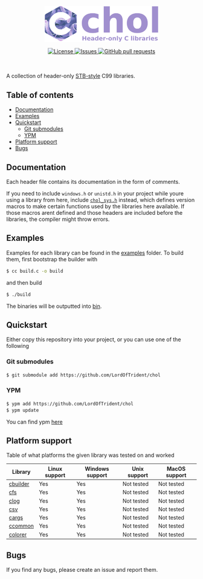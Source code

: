 <p align="center">
	<img width="300px" src="./res/logo.png">
</p>
<p align="center">
	<a href="./LICENSE">
		<img alt="License" src="https://img.shields.io/badge/license-MIT-26c374?style=for-the-badge">
	</a>
	<a href="https://github.com/LordOfTrident/chol/issues">
		<img alt="Issues" src="https://img.shields.io/github/issues/LordOfTrident/chol?style=for-the-badge&color=4f79e4">
	</a>
	<a href="https://github.com/LordOfTrident/chol/pulls">
		<img alt="GitHub pull requests" src="https://img.shields.io/github/issues-pr/LordOfTrident/chol?style=for-the-badge&color=4f79e4">
	</a>
	<br><br><br>
</p>

A collection of header-only [STB-style](https://github.com/nothings/stb) C99 libraries.

## Table of contents
* [Documentation](#documentation)
* [Examples](#examples)
* [Quickstart](#quickstart)
  * [Git submodules](#git-submodules)
  * [YPM](#ypm)
* [Platform support](#platform-support)
* [Bugs](#bugs)

## Documentation
Each header file contains its documentation in the form of comments.

If you need to include `windows.h` or `unistd.h` in your project while youre using a library from
here, include [`chol_sys.h`](./chol_sys.h) instead, which defines version macros to make certain
functions used by the libraries here available. If those macros arent defined and those headers
are included before the libraries, the compiler might throw errors.

## Examples
Examples for each library can be found in the [examples](./examples) folder.
To build them, first bootstrap the builder with
```sh
$ cc build.c -o build
```

and then build
```sh
$ ./build
```

The binaries will be outputted into [bin](./bin).

## Quickstart
Either copy this repository into your project, or you can use one of the following

### Git submodules
```sh
$ git submodule add https://github.com/LordOfTrident/chol
```

### YPM
```sh
$ ypm add https://github.com/LordOfTrident/chol
$ ypm update
```

You can find ypm [here](https://github.com/yeti0904/ypm)

## Platform support
Table of what platforms the given library was tested on and worked

| Library                   | Linux support | Windows support | Unix support | MacOS support |
|---------------------------|---------------|-----------------|--------------|---------------|
| [cbuilder](./cbuilder.h)  | Yes           | Yes             | Not tested   | Not tested    |
| [cfs](./cfs.h)            | Yes           | Yes             | Not tested   | Not tested    |
| [clog](./clog.h)          | Yes           | Yes             | Not tested   | Not tested    |
| [csv](./csv.h)            | Yes           | Yes             | Not tested   | Not tested    |
| [cargs](./cargs.h)        | Yes           | Yes             | Not tested   | Not tested    |
| [ccommon](./ccommon.h)    | Yes           | Yes             | Not tested   | Not tested    |
| [colorer](./colorer.h)    | Yes           | Yes             | Not tested   | Not tested    |

## Bugs
If you find any bugs, please create an issue and report them.
